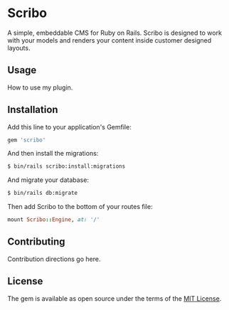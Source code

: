 # Scribo
A simple, embeddable CMS for Ruby on Rails. Scribo is designed to work with your models and renders your content inside customer designed layouts.

## Usage
How to use my plugin.

## Installation
Add this line to your application's Gemfile:

```ruby
gem 'scribo'
```

And then install the migrations:
```bash
$ bin/rails scribo:install:migrations
```

And migrate your database:
```bash
$ bin/rails db:migrate
```

Then add Scribo to the bottom of your routes file:

```ruby
mount Scribo::Engine, at: '/'
```

## Contributing
Contribution directions go here.

## License
The gem is available as open source under the terms of the [MIT License](http://opensource.org/licenses/MIT).

